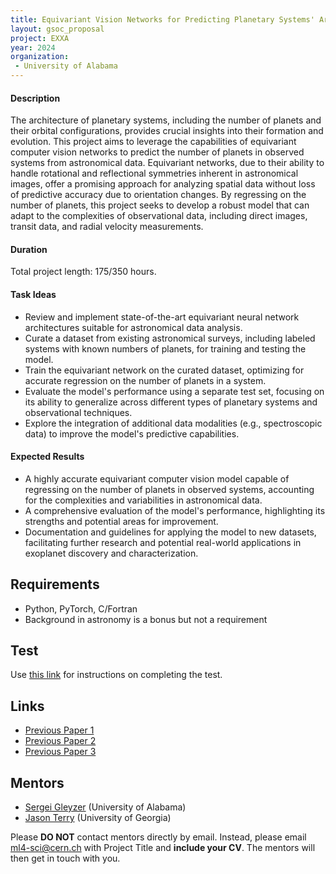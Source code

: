 ```yaml
---
title: Equivariant Vision Networks for Predicting Planetary Systems' Architectures
layout: gsoc_proposal
project: EXXA
year: 2024
organization:
 - University of Alabama
---
```


#### Description

The architecture of planetary systems, including the number of planets and their orbital configurations, provides crucial insights into their formation and evolution. This project aims to leverage the capabilities of equivariant computer vision networks to predict the number of planets in observed systems from astronomical data. Equivariant networks, due to their ability to handle rotational and reflectional symmetries inherent in astronomical images, offer a promising approach for analyzing spatial data without loss of predictive accuracy due to orientation changes. By regressing on the number of planets, this project seeks to develop a robust model that can adapt to the complexities of observational data, including direct images, transit data, and radial velocity measurements.

#### Duration

Total project length: 175/350 hours.

#### Task Ideas

  - Review and implement state-of-the-art equivariant neural network architectures suitable for astronomical data analysis.
  - Curate a dataset from existing astronomical surveys, including labeled systems with known numbers of planets, for training and testing the model.
  - Train the equivariant network on the curated dataset, optimizing for accurate regression on the number of planets in a system.
  - Evaluate the model's performance using a separate test set, focusing on its ability to generalize across different types of planetary systems and observational techniques.
  - Explore the integration of additional data modalities (e.g., spectroscopic data) to improve the model's predictive capabilities.

#### Expected Results

  - A highly accurate equivariant computer vision model capable of regressing on the number of planets in observed systems, accounting for the complexities and variabilities in astronomical data.
  - A comprehensive evaluation of the model's performance, highlighting its strengths and potential areas for improvement.
  - Documentation and guidelines for applying the model to new datasets, facilitating further research and potential real-world applications in exoplanet discovery and characterization.

## Requirements

* Python, PyTorch, C/Fortran
* Background in astronomy is a bonus but not a requirement

## Test
Use [this link](https://docs.google.com/document/d/10jZ7aubVkfkcpURQQnvrvbC7o3XgglsJwjS0UA7SRBE/edit?usp=sharing) for instructions on completing the test.

## Links

* [Previous Paper 1](https://iopscience.iop.org/article/10.3847/1538-4357/aca477)
* [Previous Paper 2](https://iopscience.iop.org/article/10.3847/1538-4357/acc737)
* [Previous Paper 3](https://nips.cc/virtual/2023/76224)

## Mentors

* [Sergei Gleyzer](mailto:ml4-sci@cern.ch) (University of Alabama)
* [Jason Terry](mailto:jpterry@uga.edu) (University of Georgia)

Please **DO NOT** contact mentors directly by email. Instead, please email [ml4-sci@cern.ch](mailto:ml4-sci@cern.ch) with Project Title and **include your CV**. The mentors will then get in touch with you.
